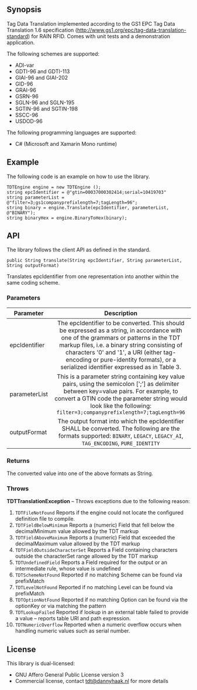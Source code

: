 ## Synopsis

Tag Data Translation implemented according to the GS1 EPC Tag Data Translation 1.6 specification (http://www.gs1.org/epc/tag-data-translation-standard) for RAIN RFID. Comes with unit tests and a demonstration application.

The following schemes are supported:
- ADI-var
- GDTI-96 and GDTI-113
- GIAI-96 and GIAI-202
- GID-96
- GRAI-96
- GSRN-96
- SGLN-96 and SGLN-195
- SGTIN-96 and SGTIN-198
- SSCC-96
- USDOD-96

The following programming languages are supported:
- C# (Microsoft and Xamarin Mono runtime)

## Example

The following code is an example on how to use the library.

```
TDTEngine engine = new TDTEngine ();
string epcIdentifier = @"gtin=00037000302414;serial=10419703"
string parameterList = @"filter=3;gs1companyprefixlength=7;tagLength=96";
string binary = engine.Translate(epcIdentifier, parameterList, @"BINARY");
string binaryHex = engine.BinaryToHex(binary);
```

## API

The library follows the client API as defined in the standard.

```
public String translate(String epcIdentifier, String parameterList, String outputFormat)
```

Translates epcIdentifier from one representation into another within the same coding scheme.

### Parameters

| Parameter     | Description |
| ------------- |:-----------:|
| epcIdentifier | The epcIdentifier to be converted. This should be expressed as a string, in accordance with one of the grammars or patterns in the TDT markup files, i.e. a binary string consisting of characters '0' and '1', a URI (either tag-encoding or pure-identity formats), or a serialized identifier expressed as in Table 3. |
| parameterList | This is a parameter string containing key value pairs, using the semicolon [';'] as delimiter between key=value pairs. For example, to convert a GTIN code the parameter string would look like the following: `filter=3;companyprefixlength=7;tagLength=96` |
| outputFormat  | The output format into which the epcIdentifier SHALL be converted. The following are the formats supported: `BINARY`, `LEGACY`, `LEGACY_AI`, `TAG_ENCODING`,  `PURE_IDENTITY` |

### Returns

The converted value into one of the above formats as String.

### Throws

**TDTTranslationException** – Throws exceptions due to the following reason:
1. `TDTFileNotFound` Reports if the engine could not locate the configured definition file to compile.
2. `TDTFieldBelowMinimum` Reports a (numeric) Field that fell below the decimalMinimum value allowed by the TDT markup
3. `TDTFieldAboveMaximum` Reports a (numeric) Field that exceeded the decimalMaximum value allowed by the TDT markup
4. `TDTFieldOutsideCharacterSet` Reports a Field containing characters outside the characterSet range allowed by the TDT markup
5. `TDTUndefinedField` Reports a Field required for the output or an intermediate rule, whose value is undefined
6. `TDTSchemeNotFound` Reported if no matching Scheme can be found via prefixMatch
7. `TDTLevelNotFound` Reported if no matching Level can be found via prefixMatch
8. `TDTOptionNotFound` Reported if no matching Option can be found via the optionKey or via matching the pattern
9. `TDTLookupFailed` Reported if lookup in an external table failed to provide a value – reports table URI and path expression.
10. `TDTNumericOverflow` Reported when a numeric overflow occurs when handling numeric values such as serial number.

## License

This library is dual-licensed:
- GNU Affero General Public License version 3
- Commercial license, contact tdt@dannyhaak.nl for more details
